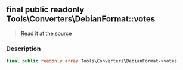 ## final public readonly Tools\Converters\DebianFormat::votes

> [Read it at the source](https://github.com/julien-boudry/Condorcet/blob/master/src/Tools/Converters/DebianFormat.php#L17)

### Description    

```php
final public readonly array Tools\Converters\DebianFormat->votes 
```


    